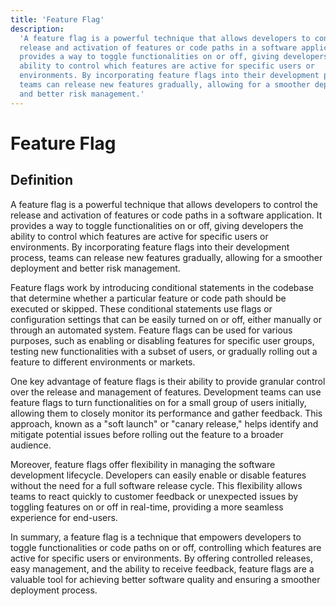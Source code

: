 ```yaml
---
title: 'Feature Flag'
description:
  'A feature flag is a powerful technique that allows developers to control the
  release and activation of features or code paths in a software application. It
  provides a way to toggle functionalities on or off, giving developers the
  ability to control which features are active for specific users or
  environments. By incorporating feature flags into their development process,
  teams can release new features gradually, allowing for a smoother deployment
  and better risk management.'
---
```


# Feature Flag

## Definition

A feature flag is a powerful technique that allows developers to control the
release and activation of features or code paths in a software application. It
provides a way to toggle functionalities on or off, giving developers the
ability to control which features are active for specific users or environments.
By incorporating feature flags into their development process, teams can release
new features gradually, allowing for a smoother deployment and better risk
management.

Feature flags work by introducing conditional statements in the codebase that
determine whether a particular feature or code path should be executed or
skipped. These conditional statements use flags or configuration settings that
can be easily turned on or off, either manually or through an automated system.
Feature flags can be used for various purposes, such as enabling or disabling
features for specific user groups, testing new functionalities with a subset of
users, or gradually rolling out a feature to different environments or markets.

One key advantage of feature flags is their ability to provide granular control
over the release and management of features. Development teams can use feature
flags to turn functionalities on for a small group of users initially, allowing
them to closely monitor its performance and gather feedback. This approach,
known as a "soft launch" or "canary release," helps identify and mitigate
potential issues before rolling out the feature to a broader audience.

Moreover, feature flags offer flexibility in managing the software development
lifecycle. Developers can easily enable or disable features without the need for
a full software release cycle. This flexibility allows teams to react quickly to
customer feedback or unexpected issues by toggling features on or off in
real-time, providing a more seamless experience for end-users.

In summary, a feature flag is a technique that empowers developers to toggle
functionalities or code paths on or off, controlling which features are active
for specific users or environments. By offering controlled releases, easy
management, and the ability to receive feedback, feature flags are a valuable
tool for achieving better software quality and ensuring a smoother deployment
process.
